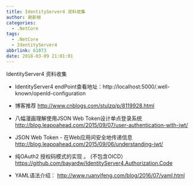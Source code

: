 ```yaml
---
title: IdentityServer4 资料收集
author: 谢新根
categories:
  - .NetCore
tags:
  - .NetCore
  - IdentityServer4
abbrlink: 61073
date: 2018-03-09 21:01:01
---
```

IdentityServer4 资料收集
<!-- more -->

* IdentityServer4  endPoint查看地址：http://localhost:5000/.well-known/openId-configuration

* 博客推荐 http://www.cnblogs.com/stulzq/p/8119928.html

* 八幅漫画理解使用JSON Web Token设计单点登录系统
http://blog.leapoahead.com/2015/09/07/user-authentication-with-jwt/

* JSON Web Token - 在Web应用间安全地传递信息
http://blog.leapoahead.com/2015/09/06/understanding-jwt/

* 纯OAuth2 授权码模式的实现 。 (不包含OICD）
https://github.com/bayardw/IdentityServer4.Authorization.Code

* YAML语法介绍：
http://www.ruanyifeng.com/blog/2016/07/yaml.html